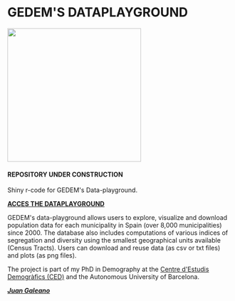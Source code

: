 # GEDEM'S DATAPLAYGROUND

[<img src="http://gedemced.uab.cat/images/logotipCED_nuevo.png" width="300px" height="300px" />](http://ced.uab.es)

#### REPOSITORY UNDER CONSTRUCTION ####

Shiny r-code for GEDEM's Data-playground. 

[**ACCES THE DATAPLAYGROUND**](https://gedemced.shinyapps.io/DP_CATALONIA/)

GEDEM's data-playground allows users to explore, visualize and download population data for each municipality 
                                  in Spain (over 8,000 municipalities) since 2000. The database also includes computations of various indices 
                                  of segregation and diversity using the smallest geographical units available (Census Tracts).
Users can download and reuse data (as csv or txt files) and plots (as png files). 

The project is part of my PhD in Demography at the [Centre d'Estudis Demogràfics (CED)](http://ceu.uab.es) and the Autonomous University of Barcelona.

[***Juan Galeano***](http://ced.uab.es/directori/juan-galeano/) 
